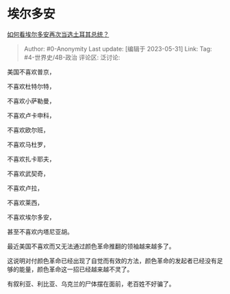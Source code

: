 # 埃尔多安
[如何看埃尔多安再次当选土耳其总统？](https://www.zhihu.com/question/603606399/answer/3051270492)

> Author: #0-Anonymity
> Last update: [编辑于 2023-05-31]
> Link:
> Tag: #4-世界史/4B-政治 
> 评论区:
> 泛讨论:

美国不喜欢普京，

不喜欢杜特尔特，

不喜欢小萨勒曼，

不喜欢卢卡申科，

不喜欢欧尔班，

不喜欢马杜罗，

不喜欢扎卡耶夫，

不喜欢武契奇，

不喜欢卢拉，

不喜欢莱西，

不喜欢埃尔多安，

甚至不喜欢内塔尼亚胡。

最近美国不喜欢而又无法通过颜色革命推翻的领袖越来越多了。

这说明对付颜色革命已经出现了自觉而有效的方法，颜色革命的发起者已经没有足够的能量，颜色革命这一招已经越来越不灵了。

有叙利亚、利比亚、乌克兰的尸体摆在面前，老百姓不好骗了。
